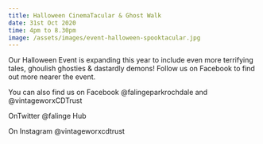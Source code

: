 ```yaml
---
title: Halloween CinemaTacular & Ghost Walk
date: 31st Oct 2020
time: 4pm to 8.30pm
image: /assets/images/event-halloween-spooktacular.jpg
---
```

Our Halloween Event is expanding this year to include even more terrifying tales, ghoulish ghosties & dastardly demons! Follow us on Facebook to find out more nearer the event.

You can also find us on Facebook @falingeparkrochdale and @vintageworxCDTrust

OnTwitter @falinge Hub

On Instagram @vintageworxcdtrust
